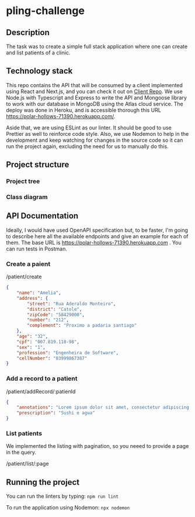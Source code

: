 # pling-challenge

## Description

The task was to create a simple full stack application where one can
create and list patients of a clinic.


## Technology stack
This repo contains the API that will be consumed by a client implemented using
React and Next.js, and you can check it out on [Client Repo](https://github.com/clarammdantas/pling-challenge-client). We use Node.js
with Typescript and Express to write the API and Mongoose library to work with
our database in MongoDB using the Atlas cloud service. The deploy was done in
Heroku, and is accessible thorough this URL https://polar-hollows-71390.herokuapp.com/.

Aside that, we are using ESLint as our linter. It should be good to use Prettier
as well to reinforce code style. Also, we use Nodemon to help in the development
and keep watching for changes in the source code so it can run the project
again, excluding the need for us to manually do this.

## Project structure

### Project tree

### Class diagram

## API Documentation

Ideally, I would have used OpenAPI specification but, to be faster, I'm going
to describe here all the available endpoints and give an example for each of
them. The base URL is https://polar-hollows-71390.herokuapp.com . You can run
tests in Postman.

### Create a paient

/patient/create

```json
{
    "name": "Amelia",
    "address": {
        "street": "Rua Aderaldo Monteiro",
        "district": "Catole",
        "zipCode": "58429000",
        "number": "212",
        "complement": "Proximo a padaria santiago"
    },
    "age": "32",
    "cpf": "007.819.118-98",
    "sex": "1",
    "profession": "Engenheira de Software",
    "cellNumber": "83999867387"
}
```

### Add a record to a patient

/patient/addRecord/:patienId

```json
{
    "annotations": "Lorem ipsum dolor sit amet, consectetur adipiscing elit, sed do eiusmod tempor incididunt ut labore et dolore magna aliqua. ",
    "prescription": "Sushi e agua"
}
```

### List patients

We implemented the listing with pagination, so you neeed to provide a page in
the query.

/patient/list/:page

## Running the project

You can run the linters by typing:
`npm run lint`

To run the application using Nodemon:
`npx nodemon`

